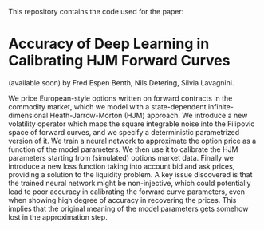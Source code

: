 This repository contains the code used for the paper:

# Accuracy of Deep Learning in Calibrating HJM Forward Curves
(available soon)
by Fred Espen Benth, Nils Detering, Silvia Lavagnini.




We price European-style options written on forward contracts in the commodity market, which we model with a state-dependent infinite-dimensional Heath-Jarrow-Morton (HJM) approach. We introduce a new volatility operator which maps the square integrable noise into the Filipovic space of forward curves, and we specify a deterministic parametrized version of it. We train a neural network to approximate the option price as a function of the model parameters. We then use it to calibrate the HJM parameters starting from (simulated) options market data. Finally we introduce a new loss function taking into account bid and ask prices, providing a solution to the liquidity problem. A key issue discovered is that the trained neural network might be non-injective, which could potentially lead to poor accuracy in calibrating the forward curve parameters, even when showing high degree of accuracy in recovering the prices. This implies that the original meaning of the model parameters gets somehow lost in the approximation step.
